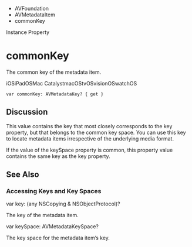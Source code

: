 

- AVFoundation
- AVMetadataItem
-  commonKey 

Instance Property

# commonKey

The common key of the metadata item.

iOSiPadOSMac CatalystmacOStvOSvisionOSwatchOS

``` source
var commonKey: AVMetadataKey? { get }
```

## Discussion

This value contains the key that most closely corresponds to the key property, but that belongs to the common key space. You can use this key to locate metadata items irrespective of the underlying media format.

If the value of the keySpace property is common, this property value contains the same key as the key property.

## See Also

### Accessing Keys and Key Spaces

var key: (any NSCopying &amp; NSObjectProtocol)?

The key of the metadata item.

var keySpace: AVMetadataKeySpace?

The key space for the metadata item’s key.

